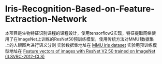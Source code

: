 # Iris-Recognition-Based-on-Feature-Extraction-Network
本项目是生物特征识别课程的课程设计，使用tensorflow2实现，特征提取网络使用了在ImageNet上训练的ResNet50预训练模型，使用传统方法对MMU1数据集上的人眼图片进行语义分割
实验数据集地址在 [MMU iris dataset](https://www.kaggle.com/datasets/naureenmohammad/mmu-iris-dataset)
实验用预训练模型地址在 [Feature vectors of images with ResNet V2 50 trained on ImageNet (ILSVRC-2012-CLS)](https://tfhub.dev/google/imagenet/resnet_v2_50/feature_vector/5)
